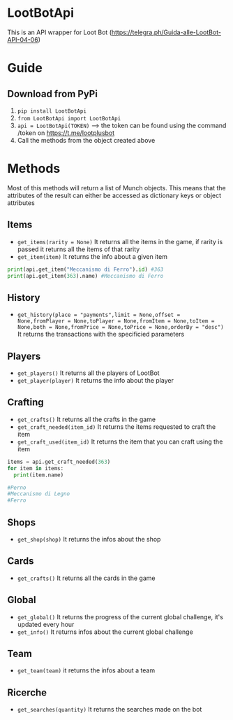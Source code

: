 # LootBotApi
This is an API wrapper for Loot Bot (https://telegra.ph/Guida-alle-LootBot-API-04-06)

# Guide
## Download from PyPi
1. `pip install LootBotApi`
2. `from LootBotApi import LootBotApi`
3. `api = LootBotApi(TOKEN)` --> the token can be found using the command /token on https://t.me/lootplusbot
4. Call the methods from the object created above


# Methods
Most of this methods will return a list of Munch objects.
This means that the attributes of the result can either be accessed as dictionary keys or object attributes
## Items
* `get_items(rarity = None)` It returns all the items in the game, if rarity is passed it returns all the items of that rarity
* `get_item(item)` It returns the info about a given item
``` python
print(api.get_item("Meccanismo di Ferro").id) #363
print(api.get_item(363).name) #Meccanismo di Ferro
```
## History
* `get_history(place = "payments",limit = None,offset = None,fromPlayer = None,toPlayer = None,fromItem = None,toItem = None,both = None,fromPrice = None,toPrice = None,orderBy = "desc")` It returns the transactions with the specificied parameters

## Players
* `get_players()` It returns all the players of LootBot
* `get_player(player)` It returns the info about the player

## Crafting
* `get_crafts()` It returns all the crafts in the game
* `get_craft_needed(item_id)` It returns the items requested to craft the item
* `get_craft_used(item_id)` It returns the item that you can craft using the item
``` python
items = api.get_craft_needed(363)
for item in items:
  print(item.name)

#Perno
#Meccanismo di Legno
#Ferro
```

## Shops
* `get_shop(shop)` It returns the infos about the shop

## Cards
* `get_crafts()` It returns all the cards in the game

## Global
* `get_global()` It returns the progress of the current global challenge, it's updated every hour
* `get_info()` It returns infos about the current global challenge

## Team
* `get_team(team)` it returns the infos about a team

## Ricerche
* `get_searches(quantity)` It returns the searches made on the bot
